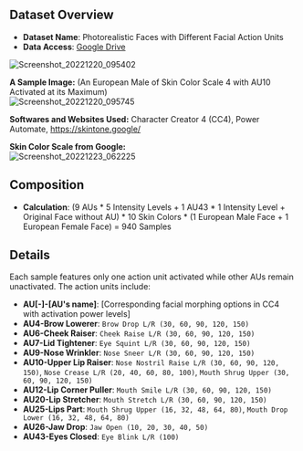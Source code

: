 ## Dataset Overview
- **Dataset Name**: Photorealistic Faces with Different Facial Action Units
- **Data Access**: [Google Drive](https://drive.google.com/drive/folders/1wzqoBauX746f9YxpFrmf8TUlUhfb8vDN?usp=sharing)

![Screenshot_20221220_095402](https://user-images.githubusercontent.com/24949723/208733705-827a0670-f3d7-4d31-9a87-f66cb483a4e4.png) 

**A Sample Image:** (An European Male of Skin Color Scale 4 with AU10 Activated at its Maximum) <br>
![Screenshot_20221220_095745](https://user-images.githubusercontent.com/24949723/208734519-b632191e-9ba3-4a45-86eb-3e4674c35cd7.png)

**Softwares and Websites Used:** Character Creator 4 (CC4), Power Automate, https://skintone.google/ <br>

**Skin Color Scale from Google:** <br>
![Screenshot_20221223_062225](https://user-images.githubusercontent.com/24949723/209418054-f2680cc0-6e95-4f88-a862-0ce58d3f394c.png)

## Composition
- **Calculation**: (9 AUs * 5 Intensity Levels + 1 AU43 * 1 Intensity Level + Original Face without AU) * 10 Skin Colors * (1 European Male Face + 1 European Female Face) = 940 Samples

## Details
Each sample features only one action unit activated while other AUs remain unactivated. The action units include:
- **AU[-]-[AU's name]**: [Corresponding facial morphing options in CC4 with activation power levels]
- **AU4-Brow Lowerer**: `Brow Drop L/R (30, 60, 90, 120, 150)`
- **AU6-Cheek Raiser**: `Cheek Raise L/R (30, 60, 90, 120, 150)`
- **AU7-Lid Tightener**: `Eye Squint L/R (30, 60, 90, 120, 150)`
- **AU9-Nose Wrinkler**: `Nose Sneer L/R (30, 60, 90, 120, 150)`
- **AU10-Upper Lip Raiser**: `Nose Nostril Raise L/R (30, 60, 90, 120, 150)`, `Nose Crease L/R (20, 40, 60, 80, 100)`, `Mouth Shrug Upper (30, 60, 90, 120, 150)`
- **AU12-Lip Corner Puller**: `Mouth Smile L/R (30, 60, 90, 120, 150)`
- **AU20-Lip Stretcher**: `Mouth Stretch L/R (30, 60, 90, 120, 150)`
- **AU25-Lips Part**: `Mouth Shrug Upper (16, 32, 48, 64, 80)`, `Mouth Drop Lower (16, 32, 48, 64, 80)`
- **AU26-Jaw Drop**: `Jaw Open (10, 20, 30, 40, 50)`
- **AU43-Eyes Closed**: `Eye Blink L/R (100)`
